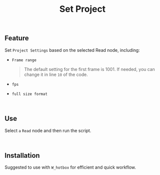 <h1 align='center'>
  Set Project
</h1>

<br />

## Feature
Set `Project Settings` based on the selected Read node, including:
- `Frame range`

    > The default setting for the first frame is 1001. If needed, you can change it in line `10` of the code.
- `fps`
- `full size format`

<br />

## Use
Select `a` `Read` node and then run the script.

<br />

## Installation
Suggested to use with `W_hotbox` for efficient and quick workflow.
